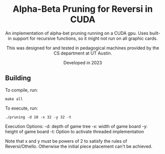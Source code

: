 <div align="center">

# Alpha-Beta Pruning for Reversi in CUDA

An implementation of alpha-bet pruning running on a CUDA gpu.
Uses built-in support for recursive functions, so it might not run
on all graphic cards.

This was designed for and tested in pedagogical machines provided by
the CS department at UT Austin.

Developed in 2023

</div>

## Building

To compile, run:

```
make all
```

To execute, run:

```
./pruning -d 10 -x 32 -y 32 -t
```

Execution Options:
-d: depth of game tree
-x: width of game board
-y: height of game board
-t: Option to activate threaded implementation

Note that x and y must be powers of 2 to satisfy the rules of Reversi/Othello.
Otherwise the initial piece placement can't be achieved.
